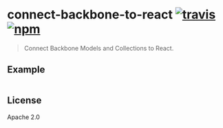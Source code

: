 # connect-backbone-to-react [![travis][travis_img]][travis_url] [![npm][npm_img]][npm_url]

> Connect Backbone Models and Collections to React.

## Example

```javascript
```

## License

Apache 2.0

[travis_img]: https://img.shields.io/travis/mongodb-js/connect-backbone-to-react.svg
[travis_url]: https://travis-ci.org/mongodb-js/connect-backbone-to-react
[npm_img]: https://img.shields.io/npm/v/connect-backbone-to-react.svg
[npm_url]: https://npmjs.org/package/connect-backbone-to-react
